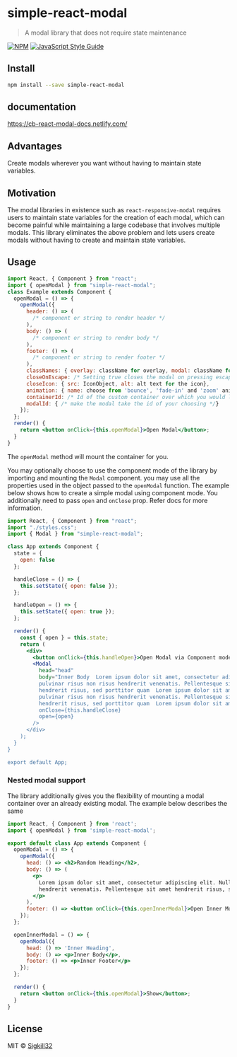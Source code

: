 # simple-react-modal

> A modal library that does not require state maintenance

[![NPM](https://img.shields.io/npm/v/simple-react-modal.svg)](https://www.npmjs.com/package/simple-react-modal) [![JavaScript Style Guide](https://img.shields.io/badge/code_style-standard-brightgreen.svg)](https://standardjs.com)

## Install

```bash
npm install --save simple-react-modal
```

## documentation

https://cb-react-modal-docs.netlify.com/

## Advantages

Create modals wherever you want without having to maintain state variables.

## Motivation

The modal libraries in existence such as `react-responsive-modal` requires users to maintain state variables for the creation of each modal, which can become painful while maintaining a large codebase that involves multiple modals. This library eliminates the above problem and lets users create modals without having to create and maintain state variables.

## Usage

```jsx
import React, { Component } from "react";
import { openModal } from "simple-react-modal";
class Example extends Component {
  openModal = () => {
    openModal({
      header: () => (
        /* component or string to render header */
      ),
      body: () => (
        /* component or string to render body */
      ),
      footer: () => (
        /* component or string to render footer */
      ),
      classNames: { overlay: className for overlay, modal: className for the modal, closeIcon: className for close icon},
      closeOnEscape: /* Setting true closes the modal on pressing escape key setting false does the opposite (Optional)*/,
      closeIcon: { src: IconObject, alt: alt text for the icon},
      animation: { name: choose from 'bounce', 'fade-in' and 'zoom' animation, duration: 'animationDuration'},
      containerId: /* Id of the custom container over which you would like the modal to be mounted */
      modalId: { /* make the modal take the id of your choosing */}
    });
  };
  render() {
    return <button onClick={this.openModal}>Open Modal</button>;
  }
}
```

The `openModal` method will mount the container for you.

You may optionally choose to use the component mode of the library by importing and mounting the `Modal` component. you may use all the properties used in the object passed to the `openModal` function. The example below shows how to create a simple modal using component mode. You additionally need to pass `open` and `onClose` prop. Refer docs for more information.

```jsx
import React, { Component } from "react";
import "./styles.css";
import { Modal } from "simple-react-modal";

class App extends Component {
  state = {
    open: false
  };

  handleClose = () => {
    this.setState({ open: false });
  };

  handleOpen = () => {
    this.setState({ open: true });
  };

  render() {
    const { open } = this.state;
    return (
      <div>
        <button onClick={this.handleOpen}>Open Modal via Component mode</button>
        <Modal
          head="head"
          body="Inner Body  Lorem ipsum dolor sit amet, consectetur adipiscing elit. Nullam
          pulvinar risus non risus hendrerit venenatis. Pellentesque sit amet
          hendrerit risus, sed porttitor quam  Lorem ipsum dolor sit amet, consectetur adipiscing elit. Nullam
          pulvinar risus non risus hendrerit venenatis. Pellentesque sit amet
          hendrerit risus, sed porttitor quam  Lorem ipsum dolor sit amet, consectetur adipiscing elit.
          onClose={this.handleClose}
          open={open}
        />
      </div>
    );
  }
}

export default App;
```

### Nested modal support

The library additionally gives you the flexibility of mounting a modal container over an already existing modal. The example below describes the same

```jsx
import React, { Component } from 'react';
import { openModal } from 'simple-react-modal';

export default class App extends Component {
  openModal = () => {
    openModal({
      head: () => <h2>Random Heading</h2>,
      body: () => (
        <p>
          Lorem ipsum dolor sit amet, consectetur adipiscing elit. Nullam pulvinar risus non risus
          hendrerit venenatis. Pellentesque sit amet hendrerit risus, sed porttitor quam.
        </p>
      ),
      footer: () => <button onClick={this.openInnerModal}>Open Inner Modal</button>
    });
  };

  openInnerModal = () => {
    openModal({
      head: () => 'Inner Heading',
      body: () => <p>Inner Body</p>,
      footer: () => <p>Inner Footer</p>
    });
  };

  render() {
    return <button onClick={this.openModal}>Show</button>;
  }
}
```

## License

MIT © [Sigkill32](https://github.com/Sigkill32)
